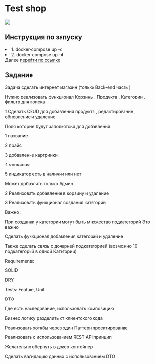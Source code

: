 <h1>Test shop</h1>

<img src="http://195.2.81.181:8000/screen.png"/>
<h2>Инструкция по запуску</h2>

<li>1. docker-compose up -d</li>
<li>2. docker-compose up -d</li>
Далее <a href="http://localhost/api/documentation">перейти по ссылке</a>

<h2>Задание</h2>
<p>Задача сделать интернет магазин  (только Back-end часть )
<p>Нужно реализовать функционал Корзины , Продукта , Категории , фильтр для поиска 
<p>1 Сделать CRUD для добавления продукта , редактирование , обновление и удаление 
<p>Поля которые будут заполнятсья для добавления 
<p>1 название 
<p>2 прайс 
<p>3 добавление картринки 
<p>4 описание 
<p>5 индикатор есть в наличии или нет 
<p>Может добавлять только Админ 
<p>2 Реализовать добавление в корзину и удаление 
<p>3 Реализовать функционал создания категорий 
<p>Важно : 
<p>При создании у категории могут быть множество подкатегорий Это важно 
<p>Сделать функционал добавления категорий и удаление
<p>Также сделать связь с дочерней подкатегорией (возможно 10 подкатегорий в одной Категории)
<p>Requirements:
<p>SOLID
<p>DRY
<p>Tests: Feature, Unit
<p>DTO
<p>Где есть наследование, использовать композицию
<p>Бизнес логику разделить от клиентского кода
<p>Реализовать хотябы через один Паттерн проектирование
<p>Реализовать с использованием REST API принцип 
<p>Желательно обернуть в докер контейнер 
<p>Сделать валидацию данных с использованием DTO 
